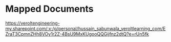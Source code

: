 # Mapped Documents
https://veroltengineering-my.sharepoint.com/:x:/g/personal/hussain_sabunwala_veroltlearning_com/EZraT3CpmnZHh8VOy1r2Z-4BsU9MxKUgooQQGijfnz2dtQ?e=rUn5fk
